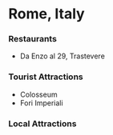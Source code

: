 # Rome, Italy

### Restaurants
- Da Enzo al 29, Trastevere

### Tourist Attractions
- Colosseum
- Fori Imperiali

### Local Attractions
